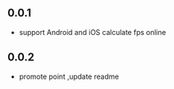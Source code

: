 ## 0.0.1

* support  Android and iOS calculate fps online

## 0.0.2

* promote point ,update readme 